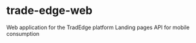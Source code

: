 # trade-edge-web
Web application for the TradEdge platform
Landing pages
API for mobile consumption
